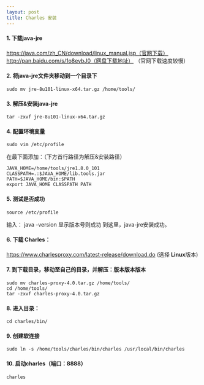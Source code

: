 ```yaml
---
layout: post
title: Charles 安装
---
```


#### 1. 下载java-jre
   https://java.com/zh_CN/download/linux_manual.jsp（官网下载）
   http://pan.baidu.com/s/1o8evbJ0（网盘下载地址）
  （官网下载速度较慢）

#### 2. 将java-jre文件夹移动到一个目录下
    sudo mv jre-8u101-linux-x64.tar.gz /home/tools/

#### 3. 解压&安装java-jre
    tar -zxvf jre-8u101-linux-x64.tar.gz

#### 4. 配置环境变量
    sudo vim /etc/profile

   在最下面添加：（下方首行路径为解压&安装路径）

    JAVA_HOME=/home/tools/jre1.8.0_101
    CLASSPATH=.:$JAVA_HOME/lib.tools.jar  
    PATH=$JAVA_HOME/bin:$PATH
    export JAVA_HOME CLASSPATH PATH

#### 5. 测试是否成功
    source /etc/profile
   输入：
    java -version
   显示版本号则成功
   到这里，java-jre安装成功。

#### 6. 下载 Charles：
   https://www.charlesproxy.com/latest-release/download.do
   (选择 **Linux**版本)

#### 7. 到下载目录，移动至自己的目录，并解压：版本版本版本

    sudo mv charles-proxy-4.0.tar.gz /home/tools/
    cd /home/tools/
    tar -zxvf charles-proxy-4.0.tar.gz

#### 8. 进入目录：
    cd charles/bin/

#### 9. 创建软连接
    sudo ln -s /home/tools/charles/bin/charles /usr/local/bin/charles 

#### 10. 启动charles（端口：8888）
    charles
